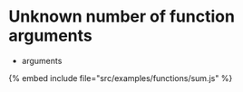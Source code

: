# Unknown number of function arguments

* arguments

{% embed include file="src/examples/functions/sum.js" %}



